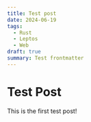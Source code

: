 ```yaml
---
title: Test post
date: 2024-06-19
tags:
  - Rust
  - Leptos
  - Web
draft: true
summary: Test frontmatter
---
```


# Test Post

This is the first test post!
